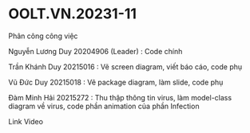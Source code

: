 # OOLT.VN.20231-11

Phân công công việc

Nguyễn Lương Duy 20204906 (Leader) : Code chính

Trần Khánh Duy 20215016 : Vẽ screen diagram, viết báo cáo, code phụ

Vũ Đức Duy 20215018 : Vẽ package diagram, làm slide, code phụ

Đàm Minh Hải 20215272 : Thu thập thông tin virus, làm model-class diagram về virus, code phần animation của phần Infection 

Link Video
